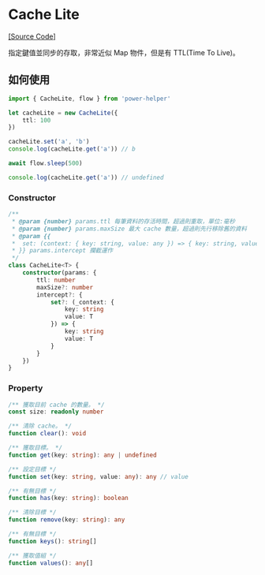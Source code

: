 # Cache Lite

[[Source Code]](https://github.com/KHC-ZhiHao/PowerHelper/blob/master/lib/modules/cache-lite.ts)

指定鍵值並同步的存取，非常近似 Map 物件，但是有 TTL(Time To Live)。

## 如何使用

```ts
import { CacheLite, flow } from 'power-helper'

let cacheLite = new CacheLite({
    ttl: 100
})

cacheLite.set('a', 'b')
console.log(cacheLite.get('a')) // b

await flow.sleep(500)

console.log(cacheLite.get('a')) // undefined
```

### Constructor

```ts
/**
 * @param {number} params.ttl 每筆資料的存活時間，超過則重取，單位:毫秒
 * @param {number} params.maxSize 最大 cache 數量，超過則先行移除舊的資料
 * @param {{
 *  set: (context: { key: string, value: any }) => { key: string, value: any }
 * }} params.intercept 攔截運作
 */
class CacheLite<T> {
    constructor(params: {
        ttl: number
        maxSize?: number
        intercept?: {
            set?: (_context: {
                key: string
                value: T
            }) => {
                key: string
                value: T
            }
        }
    })
}
```

### Property

```ts
/** 獲取目前 cache 的數量。 */
const size: readonly number

/** 清除 cache。 */
function clear(): void

/** 獲取目標。 */
function get(key: string): any | undefined

/** 設定目標 */
function set(key: string, value: any): any // value

/** 有無目標 */
function has(key: string): boolean

/** 清除目標 */
function remove(key: string): any

/** 有無目標 */
function keys(): string[]

/** 獲取值組 */
function values(): any[]
```

